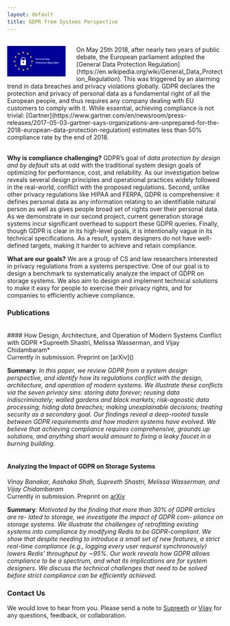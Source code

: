 ```yaml
---
layout: default
title: GDPR from Systems Perspective
---
```


<br>
<img style="float:left; margin-right:25px" src="/img/gdpr.png" width="27%" height="27%"> On May 25th 2018, after nearly two years of public debate, the European parliament adopted the [General Data Protection Regulation](https://en.wikipedia.org/wiki/General_Data_Protection_Regulation). This was triggered by an alarming trend in data breaches and privacy violations globally. GDPR declares the protection and privacy of personal data as a fundamental right of all the European people, and thus requires any company dealing with EU customers to comply with it. While essential, achieving compliance is not trivial: [Gartner](https://www.gartner.com/en/newsroom/press-releases/2017-05-03-gartner-says-organizations-are-unprepared-for-the-2018-european-data-protection-regulation) estimates less than 50% compliance rate by the end of 2018.<br><br>

**Why is compliance challenging?** GDPR’s goal of *data protection by design and by default* sits at odd with the traditional system design goals of optimizing for performance, cost, and reliability. As our investigation below reveals several design principles and operational practices widely followed in the real-world, conflict with the proposed regulations. Second, unlike other privacy regulations like HIPAA and FERPA, GDPR is comprehensive: it defines personal data as any information relating to an identifiable natural person as well as gives people broad set of rights over their personal data. As we demonstrate in our second project, current generation storage systems incur significant overhead to support these GDPR queries. Finally, though GDPR is clear in its high-level goals, it is intentionally vague in its technical specifications. As a result, system designers do not have well-defined targets, making it harder to achieve and retain compliance.

**What are our goals?** We are a group of CS and law researchers interested in privacy regulations from a systems perspective. One of our goal is to design a benchmark to systematically analyze the impact of GDPR on storage systems. We also aim to design and implement technical solutions to make it easy for people to exercise their privacy rights, and for companies to efficiently achieve compliance.

### Publications
<br>
#### How Design, Architecture, and Operation of Modern Systems Conflict with GDPR
*Supreeth Shastri, Melissa Wasserman, and Vijay Chidambaram* <br>
Currently in submission. Preprint on [arXiv]()

**Summary**: *In this paper, we review GDPR from a system design perspective, and identify how its regulations conflict with the design, architecture, and operation of modern systems. We illustrate these conflicts via the seven privacy sins: storing data forever; reusing data indiscriminately; walled gardens and black markets; risk-agnostic data processing; hiding data breaches; making unexplainable decisions; treating security as a secondary goal. Our findings reveal a deep-rooted tussle between GDPR requirements and how modern systems have evolved. We believe that achieving compliance requires comprehensive, grounds up solutions, and anything short would amount to fixing a leaky faucet in a burning building.* 
<br><br>

#### Analyzing the Impact of GDPR on Storage Systems
*Vinay Banakar, Aashaka Shah, Supreeth Shastri, Melissa Wasserman, and Vijay Chidambaram* <br>
Currently in submission. Preprint on [arXiv](https://arxiv.org/abs/1903.04880)

**Summary**: *Motivated by the finding that more than 30% of GDPR articles are re- lated to storage, we investigate the impact of GDPR com- pliance on storage systems. We illustrate the challenges of retrofitting existing systems into compliance by modifying Redis to be GDPR-compliant. We show that despite needing to introduce a small set of new features, a strict real-time compliance (e.g., logging every user request synchronously) lowers Redis’ throughput by ∼95%. Our work reveals how GDPR allows compliance to be a spectrum, and what its implications are for system designers. We discuss the technical challenges that need to be solved before strict compliance can be efficiently achieved.*

### Contact Us 
We would love to hear from you. Please send a note to [Supreeth](mailto:shastri@utexas.edu) or [Vijay](mailto:vijay@cs.utexas.edu) for any questions, feedback, or collaboration.<br><br>
